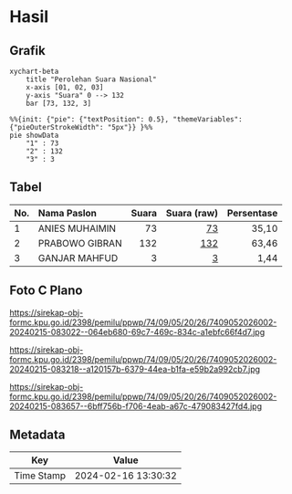 # Hasil

## Grafik

```mermaid
xychart-beta
    title "Perolehan Suara Nasional"
    x-axis [01, 02, 03]
    y-axis "Suara" 0 --> 132
    bar [73, 132, 3]
```

```mermaid
%%{init: {"pie": {"textPosition": 0.5}, "themeVariables": {"pieOuterStrokeWidth": "5px"}} }%%
pie showData
    "1" : 73
    "2" : 132
    "3" : 3
```

## Tabel

| No. | Nama Paslon    | Suara | Suara (raw) | Persentase |
|:--- |:-------------- | -----:| -----------:| ----------:|
| 1   | ANIES MUHAIMIN | 73    | [73][p-1]   | 35,10      |
| 2   | PRABOWO GIBRAN | 132   | [132][p-2]  | 63,46      |
| 3   | GANJAR MAHFUD  | 3     | [3][p-3]    | 1,44       |


[p-1]: https://github.com/gigit-pemilu/pemilu-2024/blob/main/pilpres/hitung-suara/sub/74-sulawesi-tenggara/sub/09-konawe-utara/sub/05-lasolo/sub/2026-muara-tinobu/sub/002-tps/sub/paslon-1.txt
[p-2]: https://github.com/gigit-pemilu/pemilu-2024/blob/main/pilpres/hitung-suara/sub/74-sulawesi-tenggara/sub/09-konawe-utara/sub/05-lasolo/sub/2026-muara-tinobu/sub/002-tps/sub/paslon-2.txt
[p-3]: https://github.com/gigit-pemilu/pemilu-2024/blob/main/pilpres/hitung-suara/sub/74-sulawesi-tenggara/sub/09-konawe-utara/sub/05-lasolo/sub/2026-muara-tinobu/sub/002-tps/sub/paslon-3.txt

## Foto C Plano

https://sirekap-obj-formc.kpu.go.id/2398/pemilu/ppwp/74/09/05/20/26/7409052026002-20240215-083022--064eb680-69c7-469c-834c-a1ebfc66f4d7.jpg

https://sirekap-obj-formc.kpu.go.id/2398/pemilu/ppwp/74/09/05/20/26/7409052026002-20240215-083218--a120157b-6379-44ea-b1fa-e59b2a992cb7.jpg

https://sirekap-obj-formc.kpu.go.id/2398/pemilu/ppwp/74/09/05/20/26/7409052026002-20240215-083657--6bff756b-f706-4eab-a67c-479083427fd4.jpg


## Metadata

| Key        | Value               |
| ---------- | ------------------- |
| Time Stamp | 2024-02-16 13:30:32 |



